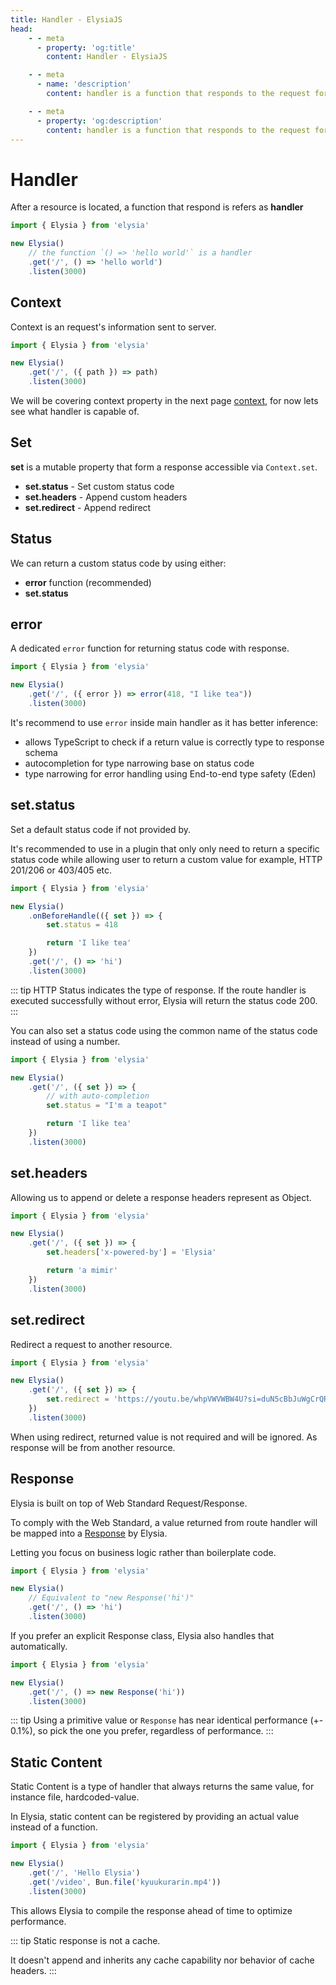 ```yaml
---
title: Handler - ElysiaJS
head:
    - - meta
      - property: 'og:title'
        content: Handler - ElysiaJS

    - - meta
      - name: 'description'
        content: handler is a function that responds to the request for each route. Accepting request information and returning a response to the client. Handler can be registered through Elysia.get / Elysia.post

    - - meta
      - property: 'og:description'
        content: handler is a function that responds to the request for each route. Accepting request information and returning a response to the client. Handler can be registered through Elysia.get / Elysia.post
---
```


# Handler

After a resource is located, a function that respond is refers as **handler**

```typescript
import { Elysia } from 'elysia'

new Elysia()
    // the function `() => 'hello world'` is a handler
    .get('/', () => 'hello world')
    .listen(3000)
```

## Context

Context is an request's information sent to server.

```typescript
import { Elysia } from 'elysia'

new Elysia()
    .get('/', ({ path }) => path)
    .listen(3000)
```

We will be covering context property in the next page [context](/essential/context), for now lets see what handler is capable of.

## Set

**set** is a mutable property that form a response accessible via `Context.set`.

- **set.status** - Set custom status code
- **set.headers** - Append custom headers
- **set.redirect** - Append redirect


## Status
We can return a custom status code by using either:

- **error** function (recommended)
- **set.status**

## error
A dedicated `error` function for returning status code with response.

```typescript
import { Elysia } from 'elysia'

new Elysia()
    .get('/', ({ error }) => error(418, "I like tea"))
    .listen(3000)
```

It's recommend to use `error` inside main handler as it has better inference:

- allows TypeScript to check if a return value is correctly type to response schema
- autocompletion for type narrowing base on status code
- type narrowing for error handling using End-to-end type safety (Eden)

## set.status
Set a default status code if not provided by.

It's recommended to use in a plugin that only only need to return a specific status code while allowing user to return a custom value for example, HTTP 201/206 or 403/405 etc.

```typescript
import { Elysia } from 'elysia'

new Elysia()
    .onBeforeHandle(({ set }) => {
        set.status = 418

        return 'I like tea'
    })
    .get('/', () => 'hi')
    .listen(3000)
```

::: tip
HTTP Status indicates the type of response. If the route handler is executed successfully without error, Elysia will return the status code 200.
:::

You can also set a status code using the common name of the status code instead of using a number.

```typescript
import { Elysia } from 'elysia'

new Elysia()
    .get('/', ({ set }) => {
        // with auto-completion
        set.status = "I'm a teapot"

        return 'I like tea'
    })
    .listen(3000)
```

## set.headers
Allowing us to append or delete a response headers represent as Object.

```typescript
import { Elysia } from 'elysia'

new Elysia()
    .get('/', ({ set }) => {
        set.headers['x-powered-by'] = 'Elysia'

        return 'a mimir'
    })
    .listen(3000)
```

## set.redirect
Redirect a request to another resource.

```typescript
import { Elysia } from 'elysia'

new Elysia()
    .get('/', ({ set }) => {
        set.redirect = 'https://youtu.be/whpVWVWBW4U?si=duN5cBbJuWgCrQRA&t=8'
    })
    .listen(3000)
```

When using redirect, returned value is not required and will be ignored. As response will be from another resource.

## Response

Elysia is built on top of Web Standard Request/Response.

To comply with the Web Standard, a value returned from route handler will be mapped into a [Response](https://developer.mozilla.org/en-US/docs/Web/API/Response) by Elysia.

Letting you focus on business logic rather than boilerplate code.

```typescript
import { Elysia } from 'elysia'

new Elysia()
    // Equivalent to "new Response('hi')"
    .get('/', () => 'hi')
    .listen(3000)
```

If you prefer an explicit Response class, Elysia also handles that automatically.

```typescript
import { Elysia } from 'elysia'

new Elysia()
    .get('/', () => new Response('hi'))
    .listen(3000)
```

::: tip
Using a primitive value or `Response` has near identical performance (+- 0.1%), so pick the one you prefer, regardless of performance.
:::

## Static Content

Static Content is a type of handler that always returns the same value, for instance file, hardcoded-value.

In Elysia, static content can be registered by providing an actual value instead of a function.

```typescript
import { Elysia } from 'elysia'

new Elysia()
    .get('/', 'Hello Elysia')
    .get('/video', Bun.file('kyuukurarin.mp4'))
    .listen(3000)
```

This allows Elysia to compile the response ahead of time to optimize performance.

::: tip
Static response is not a cache.

It doesn't append and inherits any cache capability nor behavior of cache headers.
:::
